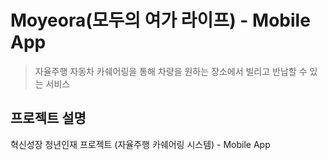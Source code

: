 # Moyeora(모두의 여가 라이프) - Mobile App
> 자율주행 자동차 카쉐어링을 통해 차량을 원하는 장소에서 빌리고 반납할 수 있는 서비스

## 프로젝트 설명
혁신성장 청년인재 프로젝트 (자율주행 카쉐어링 시스템) - Mobile App


